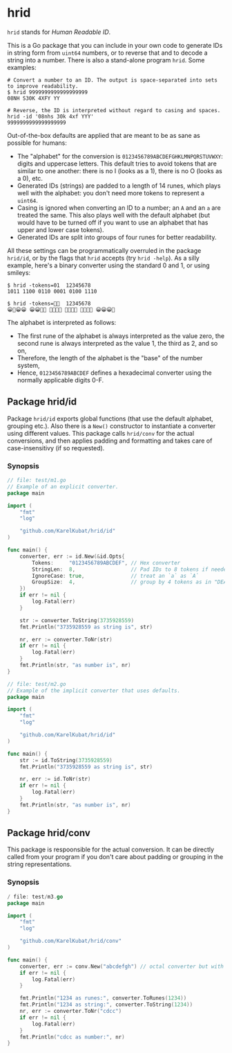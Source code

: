# hrid

`hrid` stands for *Human Readable ID*. 

This is a Go package that you can include in your own code to generate IDs in string form from `uint64` numbers, or to reverse that and to decode a string into a number. There is also a stand-alone program `hrid`. Some examples:

```shell
# Convert a number to an ID. The output is space-separated into sets to improve readability.
$ hrid 9999999999999999999
08NH S30K 4XFY YY

# Reverse, the ID is interpreted without regard to casing and spaces.
hrid -id '08nhs 30k 4xf YYY'
9999999999999999999
```

Out-of-the-box defaults are applied that are meant to be as sane as possible for humans:

- The "alphabet" for the conversion is `0123456789ABCDEFGHKLMNPQRSTUVWXY`: digits and uppercase letters. This default tries to avoid tokens that are similar to one another: there is no I (looks as a 1), there is no O (looks as a 0), etc.
- Generated IDs (strings) are padded to a length of 14 runes, which plays well with the alphabet: you don't need more tokens to represent a `uint64`.
- Casing is ignored when converting an ID to a number; an `A` and an `a` are treated the same. This also plays well with the default alphabet (but would have to be turned off if you want to use an alphabet that has upper and lower case tokens).
- Generated IDs are split into groups of four runes for better readability.

All these settings can be programmatically overruled in the package `hrid/id`, or by the flags that `hrid` accepts (try `hrid -help`). As a silly example, here's a binary converter using the standard 0 and 1, or using smileys:

```shell
$ hrid -tokens=01  12345678
1011 1100 0110 0001 0100 1110

$ hrid -tokens=🥵😀  12345678
😀🥵😀😀 😀😀🥵🥵 🥵😀😀🥵 🥵🥵🥵😀 🥵😀🥵🥵 😀😀😀🥵
```

The alphabet is interpreted as follows:

- The first rune of the alphabet is always interpreted as the value zero, the second rune is always interpreted as the value 1, the third as 2, and so on,
- Therefore, the length of the alphabet is the "base" of the number system,
- Hence, `0123456789ABCDEF` defines a hexadecimal converter using the normally applicable digits 0-F.


## Package hrid/id

Package `hrid/id` exports global functions (that use the default alphabet, grouping etc.). Also there is a `New()` constructor to instantiate a converter using different values. This package calls `hrid/conv` for the actual conversions, and then applies padding and formatting and takes care of case-insensitivy (if so requested).

### Synopsis

```go
// file: test/m1.go
// Example of an explicit converter.
package main

import (
	"fmt"
	"log"

	"github.com/KarelKubat/hrid/id"
)

func main() {
	converter, err := id.New(&id.Opts{
		Tokens:     "0123456789ABCDEF", // Hex converter
		StringLen:  8,                  // Pad IDs to 8 tokens if needed
		IgnoreCase: true,               // treat an `a` as `A`
		GroupSize:  4,                  // group by 4 tokens as in "DEAD BEEF"
	})
	if err != nil {
		log.Fatal(err)
	}

	str := converter.ToString(3735928559)
	fmt.Println("3735928559 as string is", str)

	nr, err := converter.ToNr(str)
	if err != nil {
		log.Fatal(err)
	}
	fmt.Println(str, "as number is", nr)
}
```

```go
// file: test/m2.go
// Example of the implicit converter that uses defaults.
package main

import (
	"fmt"
	"log"

	"github.com/KarelKubat/hrid/id"
)

func main() {
	str := id.ToString(3735928559)
	fmt.Println("3735928559 as string is", str)

	nr, err := id.ToNr(str)
	if err != nil {
		log.Fatal(err)
	}
	fmt.Println(str, "as number is", nr)
}
```

## Package hrid/conv

This package is respoonsible for the actual conversion. It can be directly called from your program if you don't care about padding or grouping in the string representations.

### Synopsis

```go
/ file: test/m3.go
package main

import (
	"fmt"
	"log"

	"github.com/KarelKubat/hrid/conv"
)

func main() {
	converter, err := conv.New("abcdefgh") // octal converter but with digits a-h
	if err != nil {
		log.Fatal(err)
	}

	fmt.Println("1234 as runes:", converter.ToRunes(1234))
	fmt.Println("1234 as string:", converter.ToString(1234))
	nr, err := converter.ToNr("cdcc")
	if err != nil {
		log.Fatal(err)
	}
	fmt.Println("cdcc as number:", nr)
}
```

